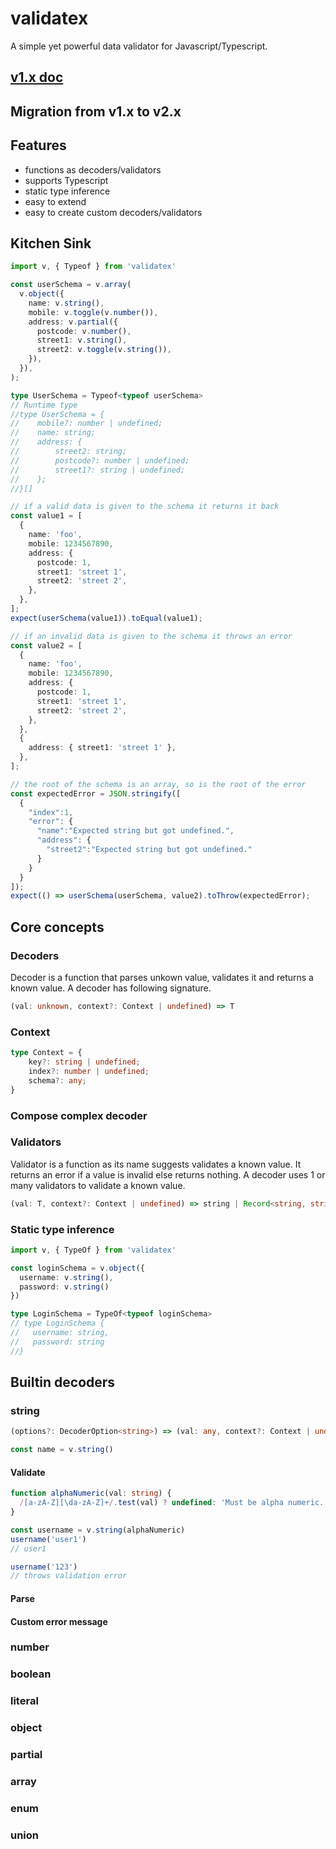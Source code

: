 # validatex
A simple yet powerful data validator for Javascript/Typescript.

## [v1.x doc](https://github.com/ludbek/validatex/tree/v1.0.2)

## Migration from v1.x to v2.x

## Features
- functions as decoders/validators
- supports Typescript
- static type inference
- easy to extend
- easy to create custom decoders/validators

## Kitchen Sink
```typescript
import v, { Typeof } from 'validatex'

const userSchema = v.array(
  v.object({
    name: v.string(),
    mobile: v.toggle(v.number()),
    address: v.partial({
      postcode: v.number(),
      street1: v.string(),
      street2: v.toggle(v.string()),
    }),
  }),
);

type UserSchema = Typeof<typeof userSchema>
// Runtime type
//type UserSchema = {
//    mobile?: number | undefined;
//    name: string;
//    address: {
//        street2: string;
//        postcode?: number | undefined;
//        street1?: string | undefined;
//    };
//}[]

// if a valid data is given to the schema it returns it back
const value1 = [
  {
    name: 'foo',
    mobile: 1234567890,
    address: {
      postcode: 1,
      street1: 'street 1',
      street2: 'street 2',
    },
  },
];
expect(userSchema(value1)).toEqual(value1);

// if an invalid data is given to the schema it throws an error
const value2 = [
  {
    name: 'foo',
    mobile: 1234567890,
    address: {
      postcode: 1,
      street1: 'street 1',
      street2: 'street 2',
    },
  },
  {
    address: { street1: 'street 1' },
  },
];

// the root of the schema is an array, so is the root of the error
const expectedError = JSON.stringify([
  {
    "index":1,
    "error": {
      "name":"Expected string but got undefined.",
      "address": {
        "street2":"Expected string but got undefined."
      }
    }
  }
]);
expect(() => userSchema(userSchema, value2).toThrow(expectedError);
```

## Core concepts
### Decoders
Decoder is a function that parses unkown value, validates it and returns a known value. A decoder has following signature.

```typescript
(val: unknown, context?: Context | undefined) => T
```
### Context
```typescript
type Context = {
    key?: string | undefined;
    index?: number | undefined;
    schema?: any;
}
```

### Compose complex decoder

### Validators
Validator is a function as its name suggests validates a known value. It returns an error if a value is invalid else returns nothing. A decoder uses 1 or many validators to validate a known value.

```typescript
(val: T, context?: Context | undefined) => string | Record<string, string> | undefined
```

### Static type inference
```typescript
import v, { TypeOf } from 'validatex'

const loginSchema = v.object({
  username: v.string(),
  password: v.string()
})

type LoginSchema = TypeOf<typeof loginSchema>
// type LoginSchema {
//   username: string,
//   password: string
//}
```

## Builtin decoders
### string
```typescript
(options?: DecoderOption<string>) => (val: any, context?: Context | undefined) => string
```

```typescript
const name = v.string()
```

#### Validate

```typescript
function alphaNumeric(val: string) {
  /[a-zA-Z][\da-zA-Z]+/.test(val) ? undefined: 'Must be alpha numeric.';
}

const username = v.string(alphaNumeric)
username('user1')
// user1

username('123')
// throws validation error 
```

#### Parse

#### Custom error message

### number
### boolean
### literal
### object
### partial
### array
### enum
### union
